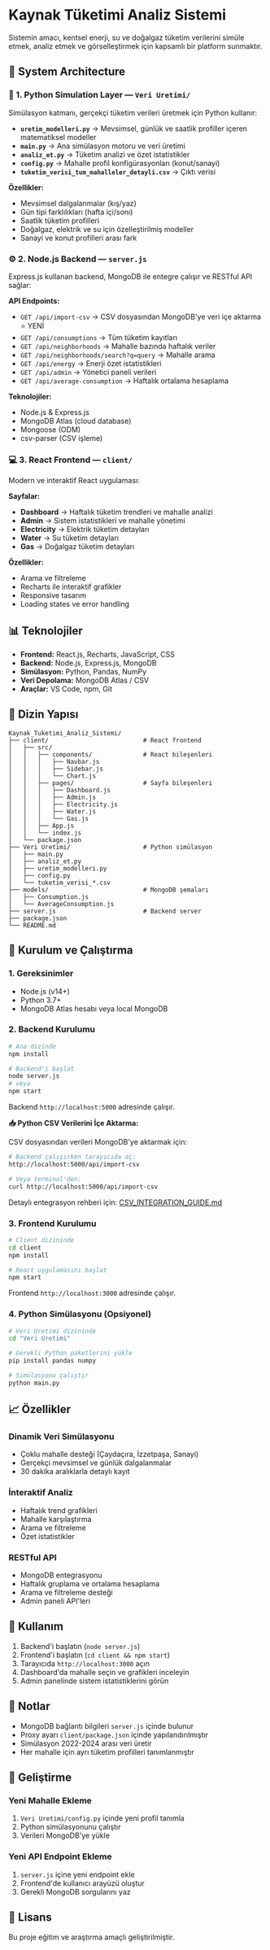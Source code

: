# Kaynak Tüketimi Analiz Sistemi

Sistemin amacı, kentsel enerji, su ve doğalgaz tüketim verilerini simüle etmek, analiz etmek ve görselleştirmek için kapsamlı bir platform sunmaktır.

## 🧠 System Architecture

### 🐍 1. Python Simulation Layer — `Veri Uretimi/`

Simülasyon katmanı, gerçekçi tüketim verileri üretmek için Python kullanır:

- **`uretim_modelleri.py`** → Mevsimsel, günlük ve saatlik profiller içeren matematiksel modeller
- **`main.py`** → Ana simülasyon motoru ve veri üretimi
- **`analiz_et.py`** → Tüketim analizi ve özet istatistikler
- **`config.py`** → Mahalle profil konfigürasyonları (konut/sanayi)
- **`tuketim_verisi_tum_mahalleler_detayli.csv`** → Çıktı verisi

**Özellikler:**
- Mevsimsel dalgalanmalar (kış/yaz)
- Gün tipi farklılıkları (hafta içi/sonı)
- Saatlik tüketim profilleri
- Doğalgaz, elektrik ve su için özelleştirilmiş modeller
- Sanayi ve konut profilleri arası fark

### ⚙️ 2. Node.js Backend — `server.js`

Express.js kullanan backend, MongoDB ile entegre çalışır ve RESTful API sağlar:

**API Endpoints:**

- `GET /api/import-csv` → CSV dosyasından MongoDB'ye veri içe aktarma ⭐ YENİ
- `GET /api/consumptions` → Tüm tüketim kayıtları
- `GET /api/neighborhoods` → Mahalle bazında haftalık veriler
- `GET /api/neighborhoods/search?q=query` → Mahalle arama
- `GET /api/energy` → Enerji özet istatistikleri
- `GET /api/admin` → Yönetici paneli verileri
- `GET /api/average-consumption` → Haftalık ortalama hesaplama

**Teknolojiler:**
- Node.js & Express.js
- MongoDB Atlas (cloud database)
- Mongoose (ODM)
- csv-parser (CSV işleme)

### 💻 3. React Frontend — `client/`

Modern ve interaktif React uygulaması:

**Sayfalar:**
- **Dashboard** → Haftalık tüketim trendleri ve mahalle analizi
- **Admin** → Sistem istatistikleri ve mahalle yönetimi
- **Electricity** → Elektrik tüketim detayları
- **Water** → Su tüketim detayları
- **Gas** → Doğalgaz tüketim detayları

**Özellikler:**
- Arama ve filtreleme
- Recharts ile interaktif grafikler
- Responsive tasarım
- Loading states ve error handling

## 📊 Teknolojiler

- **Frontend:** React.js, Recharts, JavaScript, CSS
- **Backend:** Node.js, Express.js, MongoDB
- **Simülasyon:** Python, Pandas, NumPy
- **Veri Depolama:** MongoDB Atlas / CSV
- **Araçlar:** VS Code, npm, Git

## 📁 Dizin Yapısı

```
Kaynak_Tuketimi_Analiz_Sistemi/
├── client/                          # React frontend
│   ├── src/
│   │   ├── components/              # React bileşenleri
│   │   │   ├── Navbar.js
│   │   │   ├── Sidebar.js
│   │   │   └── Chart.js
│   │   ├── pages/                   # Sayfa bileşenleri
│   │   │   ├── Dashboard.js
│   │   │   ├── Admin.js
│   │   │   ├── Electricity.js
│   │   │   ├── Water.js
│   │   │   └── Gas.js
│   │   ├── App.js
│   │   └── index.js
│   └── package.json
├── Veri Uretimi/                    # Python simülasyon
│   ├── main.py
│   ├── analiz_et.py
│   ├── uretim_modelleri.py
│   ├── config.py
│   └── tuketim_verisi_*.csv
├── models/                          # MongoDB şemaları
│   ├── Consumption.js
│   └── AverageConsumption.js
├── server.js                        # Backend server
├── package.json
└── README.md
```

## 🚀 Kurulum ve Çalıştırma

### 1. Gereksinimler

- Node.js (v14+)
- Python 3.7+
- MongoDB Atlas hesabı veya local MongoDB

### 2. Backend Kurulumu

```bash
# Ana dizinde
npm install

# Backend'i başlat
node server.js
# veya
npm start
```

Backend `http://localhost:5000` adresinde çalışır.

**📥 Python CSV Verilerini İçe Aktarma:**

CSV dosyasından verileri MongoDB'ye aktarmak için:

```bash
# Backend çalışırken tarayıcıda aç:
http://localhost:5000/api/import-csv

# Veya terminal'den:
curl http://localhost:5000/api/import-csv
```

Detaylı entegrasyon rehberi için: [CSV_INTEGRATION_GUIDE.md](./CSV_INTEGRATION_GUIDE.md)

### 3. Frontend Kurulumu

```bash
# Client dizininde
cd client
npm install

# React uygulamasını başlat
npm start
```

Frontend `http://localhost:3000` adresinde çalışır.

### 4. Python Simülasyonu (Opsiyonel)

```bash
# Veri Uretimi dizininde
cd "Veri Uretimi"

# Gerekli Python paketlerini yükle
pip install pandas numpy

# Simülasyonu çalıştır
python main.py
```

## 📈 Özellikler

### Dinamik Veri Simülasyonu
- Çoklu mahalle desteği (Çaydaçıra, İzzetpaşa, Sanayi)
- Gerçekçi mevsimsel ve günlük dalgalanmalar
- 30 dakika aralıklarla detaylı kayıt

### İnteraktif Analiz
- Haftalık trend grafikleri
- Mahalle karşılaştırma
- Arama ve filtreleme
- Özet istatistikler

### RESTful API
- MongoDB entegrasyonu
- Haftalık gruplama ve ortalama hesaplama
- Arama ve filtreleme desteği
- Admin paneli API'leri

## 🎯 Kullanım

1. Backend'i başlatın (`node server.js`)
2. Frontend'i başlatın (`cd client && npm start`)
3. Tarayıcıda `http://localhost:3000` açın
4. Dashboard'da mahalle seçin ve grafikleri inceleyin
5. Admin panelinde sistem istatistiklerini görün

## 📝 Notlar

- MongoDB bağlantı bilgileri `server.js` içinde bulunur
- Proxy ayarı `client/package.json` içinde yapılandırılmıştır
- Simülasyon 2022-2024 arası veri üretir
- Her mahalle için ayrı tüketim profilleri tanımlanmıştır

## 🔧 Geliştirme

### Yeni Mahalle Ekleme
1. `Veri Uretimi/config.py` içinde yeni profil tanımla
2. Python simülasyonunu çalıştır
3. Verileri MongoDB'ye yükle

### Yeni API Endpoint Ekleme
1. `server.js` içine yeni endpoint ekle
2. Frontend'de kullanıcı arayüzü oluştur
3. Gerekli MongoDB sorgularını yaz

## 📄 Lisans

Bu proje eğitim ve araştırma amaçlı geliştirilmiştir.
